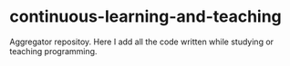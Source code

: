 # continuous-learning-and-teaching
Aggregator repositoy. Here I add all the code written while studying or teaching programming.
